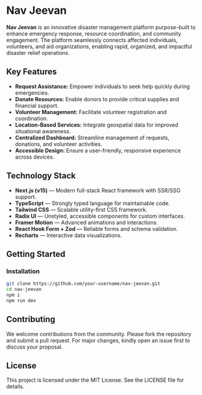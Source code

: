

# Nav Jeevan

**Nav Jeevan** is an innovative disaster management platform purpose-built to enhance emergency response, resource coordination, and community engagement. The platform seamlessly connects affected individuals, volunteers, and aid organizations, enabling rapid, organized, and impactful disaster relief operations.

## Key Features
- **Request Assistance:** Empower individuals to seek help quickly during emergencies.
- **Donate Resources:** Enable donors to provide critical supplies and financial support.
- **Volunteer Management:** Facilitate volunteer registration and coordination.
- **Location-Based Services:** Integrate geospatial data for improved situational awareness.
- **Centralized Dashboard:** Streamline management of requests, donations, and volunteer activities.
- **Accessible Design:** Ensure a user-friendly, responsive experience across devices.

## Technology Stack
- **Next.js (v15)** — Modern full-stack React framework with SSR/SSG support.
- **TypeScript** — Strongly typed language for maintainable code.
- **Tailwind CSS** — Scalable utility-first CSS framework.
- **Radix UI** — Unstyled, accessible components for custom interfaces.
- **Framer Motion** — Advanced animations and interactions.
- **React Hook Form + Zod** — Reliable forms and schema validation.
- **Recharts** — Interactive data visualizations.

## Getting Started

### Installation
```bash
git clone https://github.com/your-username/nav-jeevan.git
cd nav-jeevan
npm i
npm run dev
```

## Contributing
We welcome contributions from the community. Please fork the repository and submit a pull request. For major changes, kindly open an issue first to discuss your proposal.

## License
This project is licensed under the MIT License. See the LICENSE file for details.